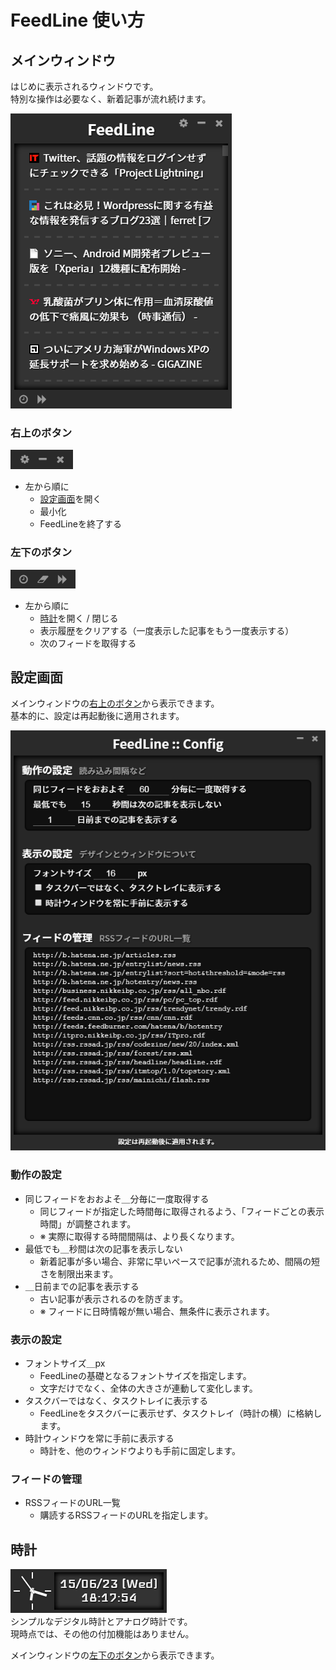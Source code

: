 # FeedLine 使い方
## メインウィンドウ
はじめに表示されるウィンドウです。  
特別な操作は必要なく、新着記事が流れ続けます。

![メインウィンドウ](./img/ss_main.png)  

### 右上のボタン
![メインウィンドウ 上部ボタン](./img/ss_main_top.png)  

- 左から順に
	- [設定画面](#設定画面)を開く
	- 最小化
	- FeedLineを終了する

### 左下のボタン
![メインウィンドウ 下部ボタン](./img/ss_main_bottom.png)  

- 左から順に
	- [時計](#時計)を開く / 閉じる
	- 表示履歴をクリアする（一度表示した記事をもう一度表示する）
	- 次のフィードを取得する


## 設定画面
メインウィンドウの[右上のボタン](#右上のボタン)から表示できます。  
基本的に、設定は再起動後に適用されます。

![設定画面](./img/ss_config.png)  

### 動作の設定
- 同じフィードをおおよそ＿分毎に一度取得する
	- 同じフィードが指定した時間毎に取得されるよう、「フィードごとの表示時間」が調整されます。 
	- ※ 実際に取得する時間間隔は、より長くなります。
- 最低でも＿秒間は次の記事を表示しない
	- 新着記事が多い場合、非常に早いペースで記事が流れるため、間隔の短さを制限出来ます。
- ＿日前までの記事を表示する
	- 古い記事が表示されるのを防ぎます。
	- ※ フィードに日時情報が無い場合、無条件に表示されます。

### 表示の設定
- フォントサイズ＿px
	- FeedLineの基礎となるフォントサイズを指定します。
	- 文字だけでなく、全体の大きさが連動して変化します。
- タスクバーではなく、タスクトレイに表示する
	- FeedLineをタスクバーに表示せず、タスクトレイ（時計の横）に格納します。
- 時計ウィンドウを常に手前に表示する
	- 時計を、他のウィンドウよりも手前に固定します。

### フィードの管理
- RSSフィードのURL一覧
	- 購読するRSSフィードのURLを指定します。

## 時計
![時計](./img/ss_clock.png)  
シンプルなデジタル時計とアナログ時計です。  
現時点では、その他の付加機能はありません。

メインウィンドウの[左下のボタン](#左下のボタン)から表示できます。
